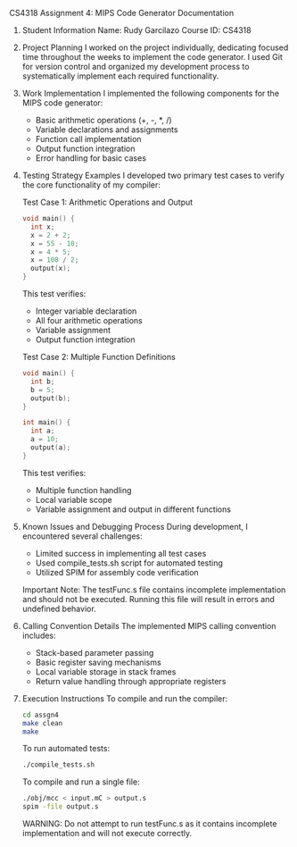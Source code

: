 CS4318 Assignment 4: MIPS Code Generator Documentation

1. Student Information
   Name: Rudy Garcilazo
   Course ID: CS4318

2. Project Planning
   I worked on the project individually, dedicating focused time throughout the weeks to implement the code generator. I used Git for version control and organized my development process to systematically implement each required functionality.

3. Work Implementation
   I implemented the following components for the MIPS code generator:
   - Basic arithmetic operations (+, -, *, /)
   - Variable declarations and assignments
   - Function call implementation
   - Output function integration
   - Error handling for basic cases
   
4. Testing Strategy Examples
   I developed two primary test cases to verify the core functionality of my compiler:

   Test Case 1: Arithmetic Operations and Output
   ```c
   void main() {
     int x;
     x = 2 + 2;
     x = 55 - 10;
     x = 4 * 5;
     x = 108 / 2;
     output(x);
   }
   ```
   This test verifies:
   - Integer variable declaration
   - All four arithmetic operations
   - Variable assignment
   - Output function integration

   Test Case 2: Multiple Function Definitions
   ```c
   void main() {
     int b;
     b = 5;
     output(b);
   }

   int main() {
     int a;
     a = 10;
     output(a);
   }
   ```
   This test verifies:
   - Multiple function handling
   - Local variable scope
   - Variable assignment and output in different functions

5. Known Issues and Debugging Process
   During development, I encountered several challenges:
   - Limited success in implementing all test cases
   - Used compile_tests.sh script for automated testing
   - Utilized SPIM for assembly code verification
   
   Important Note: The testFunc.s file contains incomplete implementation and should not be executed. Running this file will result in errors and undefined behavior.
   
6. Calling Convention Details
   The implemented MIPS calling convention includes:
   - Stack-based parameter passing
   - Basic register saving mechanisms
   - Local variable storage in stack frames
   - Return value handling through appropriate registers

7. Execution Instructions
   To compile and run the compiler:
   ```bash
   cd assgn4
   make clean
   make
   ```

   To run automated tests:
   ```bash
   ./compile_tests.sh
   ```

   To compile and run a single file:
   ```bash
   ./obj/mcc < input.mC > output.s
   spim -file output.s
   ```

   WARNING: Do not attempt to run testFunc.s as it contains incomplete implementation and will not execute correctly.